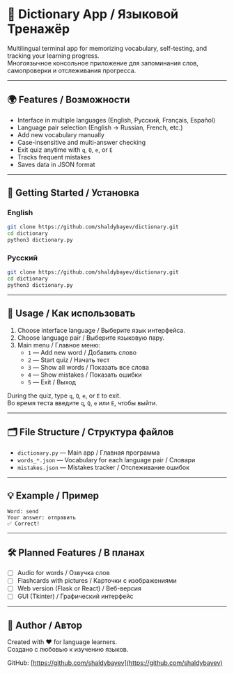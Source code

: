 
# 🧠 Dictionary App / Языковой Тренажёр

Multilingual terminal app for memorizing vocabulary, self-testing, and tracking your learning progress.  
Многоязычное консольное приложение для запоминания слов, самопроверки и отслеживания прогресса.

---

## 🌍 Features / Возможности

- Interface in multiple languages (English, Русский, Français, Español)
- Language pair selection (English → Russian, French, etc.)
- Add new vocabulary manually
- Case-insensitive and multi-answer checking
- Exit quiz anytime with `q`, `Q`, `e`, or `E`
- Tracks frequent mistakes
- Saves data in JSON format

---

## 🚀 Getting Started / Установка

### English

```bash
git clone https://github.com/shaldybayev/dictionary.git
cd dictionary
python3 dictionary.py
```

### Русский

```bash
git clone https://github.com/shaldybayev/dictionary.git
cd dictionary
python3 dictionary.py
```

---

## 🧪 Usage / Как использовать

1. Choose interface language / Выберите язык интерфейса.
2. Choose language pair / Выберите языковую пару.
3. Main menu / Главное меню:
   - `1` — Add new word / Добавить слово
   - `2` — Start quiz / Начать тест
   - `3` — Show all words / Показать все слова
   - `4` — Show mistakes / Показать ошибки
   - `5` — Exit / Выход

During the quiz, type `q`, `Q`, `e`, or `E` to exit.  
Во время теста введите `q`, `Q`, `e` или `E`, чтобы выйти.

---

## 🗂 File Structure / Структура файлов

- `dictionary.py` — Main app / Главная программа
- `words_*.json` — Vocabulary for each language pair / Словари
- `mistakes.json` — Mistakes tracker / Отслеживание ошибок

---

## 💡 Example / Пример

```
Word: send
Your answer: отправить
✅ Correct!
```

---

## 🛠 Planned Features / В планах

- [ ] Audio for words / Озвучка слов
- [ ] Flashcards with pictures / Карточки с изображениями
- [ ] Web version (Flask or React) / Веб-версия
- [ ] GUI (Tkinter) / Графический интерфейс

---

## 👤 Author / Автор

Created with ❤️ for language learners.  
Создано с любовью к изучению языков.

GitHub: [https://github.com/shaldybayev](https://github.com/shaldybayev)  


